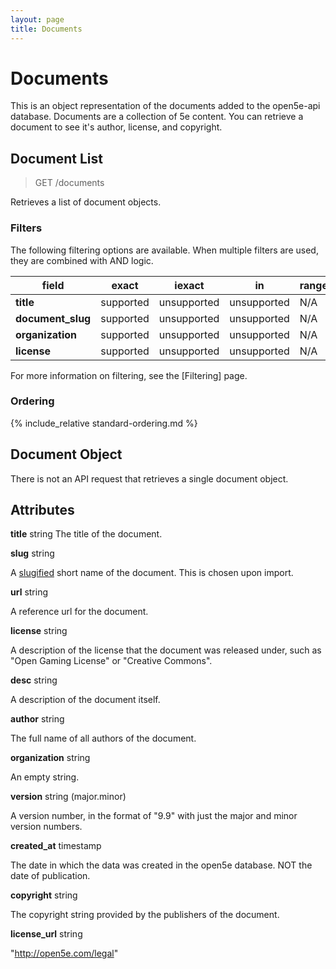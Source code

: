 ```yaml
---
layout: page
title: Documents
---
```


# Documents
This is an object representation of the documents added to the open5e-api database. Documents are a collection of 5e content. You can retrieve a document to see it's author, license, and copyright.

## Document List
> GET /documents

Retrieves a list of document objects.

### Filters
The following filtering options are available. When multiple filters are used, they are combined with AND logic.

| field | exact | iexact | in | range | icontains |
|---|---|---|---|---|---|
|  **title** | supported  | unsupported | unsupported | N/A | unsupported |
|  **document_slug** | supported  | unsupported | unsupported | N/A | unsupported |
|  **organization** | supported  | unsupported | unsupported | N/A | unsupported |
|  **license** | supported  | unsupported | unsupported | N/A | unsupported |

For more information on filtering, see the [Filtering] page.

### Ordering
{% include_relative standard-ordering.md %}

## Document Object
There is not an API request that retrieves a single document object.

## Attributes

**title** string
The title of the document.

**slug** string

A [slugified](https://docs.djangoproject.com/en/4.1/ref/utils/#django.utils.text.slugify) short name of the document. This is chosen upon import.

**url** string

A reference url for the document.

**license** string

A description of the license that the document was released under, such as "Open Gaming License" or "Creative Commons".

**desc** string

A description of the document itself.

**author** string

The full name of all authors of the document.

**organization** string

An empty string.

**version** string (major.minor)

A version number, in the format of "9.9" with just the major and minor version numbers.

**created_at** timestamp

The date in which the data was created in the open5e database. NOT the date of publication.

**copyright** string

The copyright string provided by the publishers of the document.

**license_url** string

"http://open5e.com/legal"